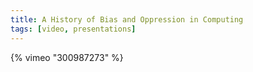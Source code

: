 ```yaml
---
title: A History of Bias and Oppression in Computing
tags: [video, presentations]
---
```


{% vimeo "300987273" %}
